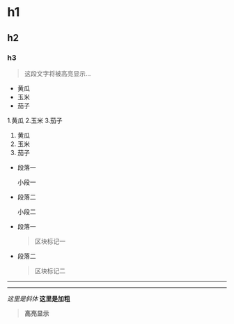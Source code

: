 # h1
## h2
### h3

> 这段文字将被高亮显示...

* 黄瓜
* 玉米
* 茄子

1.黄瓜
2.玉米
3.茄子

1. 黄瓜
2. 玉米
3. 茄子
*    段落一
     
     小段一
*    段落二     
     
     小段二
     
* 段落一
  > 区块标记一
* 段落二
  >区块标记二

---
---

*这里是斜体* **这里是加粗**

> **高亮显示**
